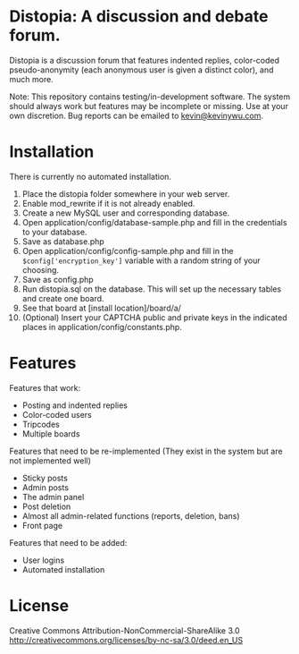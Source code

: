 # Distopia: A discussion and debate forum.

Distopia is a discussion forum that features indented replies, color-coded pseudo-anonymity (each anonymous user is given a distinct color), and much more.

Note: This repository contains testing/in-development software. The system should always work but features may be incomplete or missing. Use at your own discretion. Bug reports can be emailed to kevin@kevinywu.com.

# Installation
There is currently no automated installation.

1. Place the distopia folder somewhere in your web server.
2. Enable mod_rewrite if it is not already enabled.
3. Create a new MySQL user and corresponding database.
4. Open application/config/database-sample.php and fill in the credentials to your database.
5. Save as database.php
6. Open application/config/config-sample.php and fill in the `$config['encryption_key']` variable with a random string of your choosing.
7. Save as config.php
8. Run distopia.sql on the database. This will set up the necessary tables and create one board.
9. See that board at [install location]/board/a/
10. (Optional) Insert your CAPTCHA public and private keys in the indicated places in application/config/constants.php.

# Features

Features that work:
* Posting and indented replies
* Color-coded users
* Tripcodes
* Multiple boards

Features that need to be re-implemented
(They exist in the system but are not implemented well)
* Sticky posts
* Admin posts
* The admin panel
* Post deletion
* Almost all admin-related functions (reports, deletion, bans)
* Front page

Features that need to be added:
* User logins
* Automated installation


# License
Creative Commons Attribution-NonCommercial-ShareAlike 3.0
http://creativecommons.org/licenses/by-nc-sa/3.0/deed.en_US
